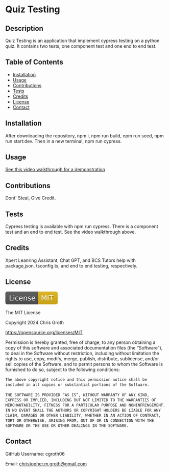 # Quiz Testing

## Description

Quiz Testing is an application that implement cypress testing on a python quiz. It contains two tests, one component test and one end to end test.

## Table of Contents
- [Installation](#installation)
- [Usage](#usage)
- [Contributions](#contributions)
- [Tests](#tests)
- [Credits](#credits)
- [License](#license)
- [Contact](#contact)

## Installation

After downloading  the repository, npm i, npm run build,  npm run seed, npm run start:dev. Then in a new terminal, npm run cypress.

## Usage

[See this video walkthrough for a demonstration](https://drive.google.com/file/d/1A6jfThkgNHQlv4kSwDtjy-HyY5K8f6n8/view?usp=sharing)

## Contributions

Dont' Steal, Give Credit.

## Tests

Cypress testing is available with npm run cypress.  There is a component test and an end to end test. See the video walkthrough above.

## Credits

Xpert Leanring Assistant, Chat GPT, and BCS Tutors help with package,json, tsconfig.ts, and end to end testing, respectively. 

## License

![MIT License](assets/mit.svg)

The MIT License

Copyright 2024 Chris Groth

https://opensource.org/licenses/MIT

Permission is hereby granted, free of charge, to any person obtaining a copy of this software and associated documentation files (the “Software”), to deal in the Software without restriction, including without limitation the rights to use, copy, modify, merge, publish, distribute, sublicense, and/or sell copies of the Software, and to permit persons to whom the Software is furnished to do so, subject to the following conditions:
    
    The above copyright notice and this permission notice shall be included in all copies or substantial portions of the Software.
    
    THE SOFTWARE IS PROVIDED “AS IS”, WITHOUT WARRANTY OF ANY KIND, EXPRESS OR IMPLIED, INCLUDING BUT NOT LIMITED TO THE WARRANTIES OF MERCHANTABILITY, FITNESS FOR A PARTICULAR PURPOSE AND NONINFRINGEMENT. IN NO EVENT SHALL THE AUTHORS OR COPYRIGHT HOLDERS BE LIABLE FOR ANY CLAIM, DAMAGES OR OTHER LIABILITY, WHETHER IN AN ACTION OF CONTRACT, TORT OR OTHERWISE, ARISING FROM, OUT OF OR IN CONNECTION WITH THE SOFTWARE OR THE USE OR OTHER DEALINGS IN THE SOFTWARE.

## Contact

GitHub Username: cgroth06

Email: christopher.m.groth@gmail.com